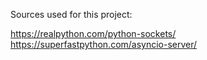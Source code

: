 Sources used for this project:

https://realpython.com/python-sockets/
https://superfastpython.com/asyncio-server/